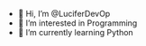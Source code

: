 - 👋 Hi, I’m @LuciferDevOp
- 👀 I’m interested in Programming
- 🌱 I’m currently learning Python

<!---
LuciferDevOp/LuciferDevOp is a ✨ special ✨ repository because its `README.md` (this file) appears on your GitHub profile.
You can click the Preview link to take a look at your changes.
--->
